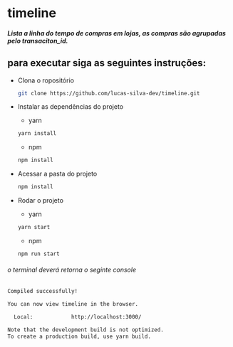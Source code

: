 # timeline

##### Lista a linha do tempo de compras em lojas, as compras são agrupadas pelo transaciton_id.

## para executar siga as seguintes instruções:

- Clona o ropositório

  ```bash
  git clone https://github.com/lucas-silva-dev/timeline.git
  ```

- Instalar as dependências do projeto

  - yarn

  ```bash
  yarn install
  ```

  - npm

  ```bash
  npm install
  ```

- Acessar a pasta do projeto

  ```bash
  npm install
  ```

- Rodar o projeto

  - yarn

  ```bash
  yarn start
  ```

  - npm

  ```bash
  npm run start
  ```

###### o terminal deverá retorna o seginte console

```bash
Compiled successfully!

You can now view timeline in the browser.

  Local:            http://localhost:3000/

Note that the development build is not optimized.
To create a production build, use yarn build.
```
